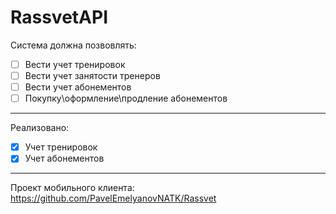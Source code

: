 # RassvetAPI

Система должна позвовлять:
- [ ] Вести учет тренировок
- [ ] Вести учет занятости тренеров
- [ ] Вести учет абонементов
- [ ] Покупку\оформление\продление абонементов

------------------------------------------

Реализовано:
- [x] Учет тренировок
- [x] Учет абонементов
  
------------------------------------------

Проект мобильного клиента: https://github.com/PavelEmelyanovNATK/Rassvet
